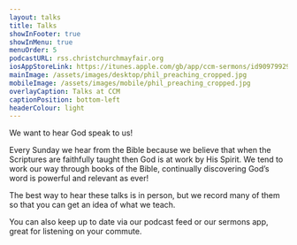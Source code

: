 ```yaml
---
layout: talks
title: Talks
showInFooter: true
showInMenu: true
menuOrder: 5
podcastURL: rss.christchurchmayfair.org
iosAppStoreLink: https://itunes.apple.com/gb/app/ccm-sermons/id909799295?mt=8&at=10l6Xd
mainImage: /assets/images/desktop/phil_preaching_cropped.jpg
mobileImage: /assets/images/mobile/phil_preaching_cropped.jpg
overlayCaption: Talks at CCM
captionPosition: bottom-left
headerColour: light
---
```

We want to hear God speak to us!

Every Sunday we hear from the Bible because we believe that when the Scriptures are faithfully taught then God is at work by His Spirit.  We tend to work our way through books of the Bible, continually discovering God’s word is powerful and relevant as ever!

The best way to hear these talks is in person, but we record many of them so that you can get an idea of what we teach.

You can also keep up to date via our podcast feed or our sermons app, great for listening on your commute.
